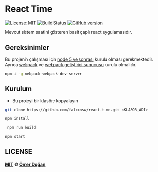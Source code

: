# React Time
[![License: MIT](https://img.shields.io/badge/License-MIT-brightgreen.svg)](https://opensource.org/licenses/MIT) 
![Build Status](https://travis-ci.org/temilaj/react-webpack-starter.svg?branch=master) 
[![GitHub version](https://badge.fury.io/gh/temilaj%2Freact-webpack-starter.svg)](https://badge.fury.io/gh/temilaj%2Freact-webpack-starter)

Mevcut sistem saatini gösteren basit çaplı react uygulamasıdır.


## Gereksinimler
Bu projenin çalışması için [node 5 ve sonrası](https://nodejs.org/en/) kurulu olması gerekmektedir. Ayrıca [webpack](https://webpack.js.org/ ) ve [webpack geliştirici sunucusu](https://webpack.js.org/configuration/dev-server/) kurulu olmalıdır. 

```bash
npm i -g webpack webpack-dev-server
```

## Kurulum
+ Bu projeyi bir klasöre kopyalayın
```bash
git clone https://github.com/falconsw/react-time.git <KLASÖR_ADI>
```

```bash 
npm install
``` 

```bash
 npm run build
```

```bash
npm start
```

## LICENSE

#### [MIT](./LICENSE) © [Ömer Doğan](http://doganomer.com)